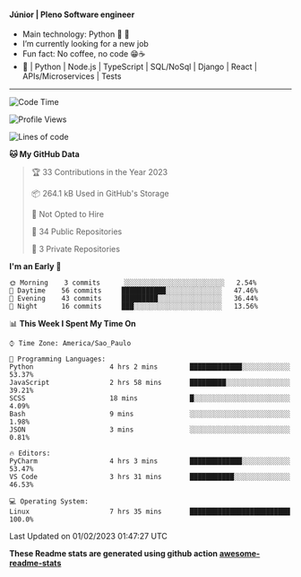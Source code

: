 #### Júnior | Pleno Software engineer 

- Main technology: Python 🐍 💖
- I’m currently looking for a new job
- Fun fact: No coffee, no code 😁☕
- 📖 | Python | Node.js | TypeScript | SQL/NoSql | Django | React | APIs/Microservices | Tests 
---
<!--START_SECTION:waka-->
![Code Time](http://img.shields.io/badge/Code%20Time-549%20hrs%2048%20mins-blue)

![Profile Views](http://img.shields.io/badge/Profile%20Views-2-blue)

![Lines of code](https://img.shields.io/badge/From%20Hello%20World%20I%27ve%20Written-566%20Thousand%20lines%20of%20code-blue)

**🐱 My GitHub Data** 

> 🏆 33 Contributions in the Year 2023
 > 
> 📦 264.1 kB Used in GitHub's Storage 
 > 
> 🚫 Not Opted to Hire
 > 
> 📜 34 Public Repositories 
 > 
> 🔑 3 Private Repositories  
 > 
**I'm an Early 🐤** 

```text
🌞 Morning    3 commits      ░░░░░░░░░░░░░░░░░░░░░░░░░   2.54% 
🌆 Daytime    56 commits     ███████████░░░░░░░░░░░░░░   47.46% 
🌃 Evening    43 commits     █████████░░░░░░░░░░░░░░░░   36.44% 
🌙 Night      16 commits     ███░░░░░░░░░░░░░░░░░░░░░░   13.56%

```


📊 **This Week I Spent My Time On** 

```text
⌚︎ Time Zone: America/Sao_Paulo

💬 Programming Languages: 
Python                   4 hrs 2 mins        █████████████░░░░░░░░░░░░   53.37% 
JavaScript               2 hrs 58 mins       █████████░░░░░░░░░░░░░░░░   39.21% 
SCSS                     18 mins             █░░░░░░░░░░░░░░░░░░░░░░░░   4.09% 
Bash                     9 mins              ░░░░░░░░░░░░░░░░░░░░░░░░░   1.98% 
JSON                     3 mins              ░░░░░░░░░░░░░░░░░░░░░░░░░   0.81%

🔥 Editors: 
PyCharm                  4 hrs 3 mins        █████████████░░░░░░░░░░░░   53.47% 
VS Code                  3 hrs 31 mins       ███████████░░░░░░░░░░░░░░   46.53%

💻 Operating System: 
Linux                    7 hrs 35 mins       █████████████████████████   100.0%

```


 Last Updated on 01/02/2023 01:47:27 UTC
<!--END_SECTION:waka-->

**These Readme stats are generated using github action [awesome-readme-stats](https://github.com/anmol098/waka-readme-stats)**
